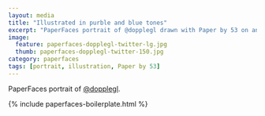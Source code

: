 ```yaml
---
layout: media
title: "Illustrated in purble and blue tones"
excerpt: "PaperFaces portrait of @dopplegl drawn with Paper by 53 on an iPad."
image: 
  feature: paperfaces-dopplegl-twitter-lg.jpg
  thumb: paperfaces-dopplegl-twitter-150.jpg
category: paperfaces
tags: [portrait, illustration, Paper by 53]
---
```


PaperFaces portrait of [@dopplegl](http://twitter.com/dopplegl).

{% include paperfaces-boilerplate.html %}